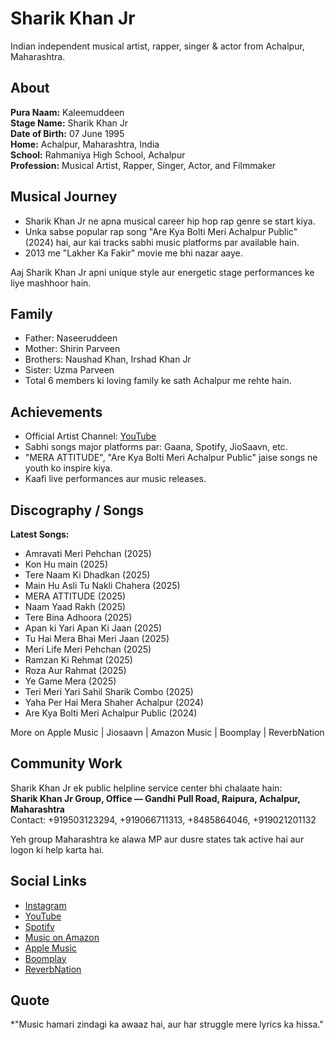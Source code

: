 # Sharik Khan Jr

Indian independent musical artist, rapper, singer & actor from Achalpur, Maharashtra.

## About

**Pura Naam:** Kaleemuddeen  
**Stage Name:** Sharik Khan Jr  
**Date of Birth:** 07 June 1995  
**Home:** Achalpur, Maharashtra, India  
**School:** Rahmaniya High School, Achalpur  
**Profession:** Musical Artist, Rapper, Singer, Actor, and Filmmaker  

## Musical Journey

- Sharik Khan Jr ne apna musical career hip hop rap genre se start kiya.
- Unka sabse popular rap song "Are Kya Bolti Meri Achalpur Public" (2024) hai, aur kai tracks sabhi music platforms par available hain.
- 2013 me "Lakher Ka Fakir" movie me bhi nazar aaye.

Aaj Sharik Khan Jr apni unique style aur energetic stage performances ke liye mashhoor hain.

## Family

- Father: Naseeruddeen
- Mother: Shirin Parveen
- Brothers: Naushad Khan, Irshad Khan Jr
- Sister: Uzma Parveen
- Total 6 members ki loving family ke sath Achalpur me rehte hain.

## Achievements

- Official Artist Channel: [YouTube](https://youtube.com/@sharikkhanjr)
- Sabhi songs major platforms par: Gaana, Spotify, JioSaavn, etc.
- "MERA ATTITUDE", "Are Kya Bolti Meri Achalpur Public" jaise songs ne youth ko inspire kiya.
- Kaafi live performances aur music releases.

## Discography / Songs

**Latest Songs:**
- Amravati Meri Pehchan (2025)
- Kon Hu main (2025)
- Tere Naam Ki Dhadkan (2025)
- Main Hu Asli Tu Nakli Chahera (2025)
- MERA ATTITUDE (2025)
- Naam Yaad Rakh (2025)
- Tere Bina Adhoora (2025)
- Apan ki Yari Apan Ki Jaan (2025)
- Tu Hai Mera Bhai Meri Jaan (2025)
- Meri Life Meri Pehchan (2025)
- Ramzan Ki Rehmat (2025)
- Roza Aur Rahmat (2025)
- Ye Game Mera (2025)
- Teri Meri Yari Sahil Sharik Combo (2025)
- Yaha Per Hai Mera Shaher Achalpur (2024)
- Are Kya Bolti Meri Achalpur Public (2024)

More on Apple Music | Jiosaavn | Amazon Music | Boomplay | ReverbNation

## Community Work

Sharik Khan Jr ek public helpline service center bhi chalaate hain:  
**Sharik Khan Jr Group, Office — Gandhi Pull Road, Raipura, Achalpur, Maharashtra**  
Contact: +919503123294, +919066711313, +8485864046, +919021201132

Yeh group Maharashtra ke alawa MP aur dusre states tak active hai aur logon ki help karta hai.

## Social Links

- [Instagram](https://www.instagram.com/sharikkhanjr)
- [YouTube](https://youtube.com/@sharikkhanjr)
- [Spotify](https://open.spotify.com/artist/1qKmv5pyCZ03vzncwE2pF3)
- [Music on Amazon](https://music.amazon.in/artists/B09VYB3VKS)
- [Apple Music](https://music.apple.com/in/artist/sharik-khan-jr/1631908307)
- [Boomplay](https://www.boomplay.com/artists/53728977)
- [ReverbNation](https://www.reverbnation.com/sharikkhanjr)

## Quote

*"Music hamari zindagi ka awaaz hai, aur har struggle mere lyrics ka hissa."
